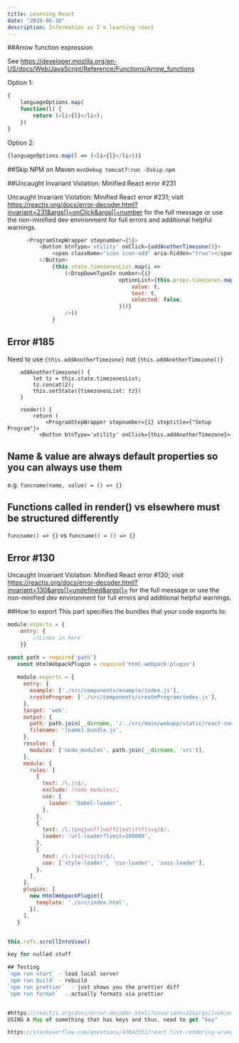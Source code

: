```yaml
---
title: Learning React
date: "2019-06-10"
description: Information as I'm learning react
---
```


##Arrow function expression

See https://developer.mozilla.org/en-US/docs/Web/JavaScript/Reference/Functions/Arrow_functions


Option 1:
```javascript
{
    languageOptions.map(
    function(l) {
        return (<li>{l}</li>);
    })
}
```

Option 2:
```javascript
{languageOptions.map(l => (<li>{l}</li>))}
```

##Skip NPM on Maven
```mvnDebug tomcat7:run -Dskip.npm```


##Uncaught Invariant Violation: Minified React error #231

Uncaught Invariant Violation: Minified React error #231; visit https://reactjs.org/docs/error-decoder.html?invariant=231&args[]=onClick&args[]=number for the full message or use the non-minified dev environment for full errors and additional helpful warnings.

 
```javascript
      <ProgramStepWrapper stepnumber={5}>
          <Button btnType='utility' onClick={addAnotherTimezone()}>
              <span className="icon icon-add" aria-hidden="true"></span>Add2
          </Button>
              {this.state.timezonesList.map(i =>
                  (<DropDownTypeIn number={i}
                                   optionList={this.props.timezones.map(t => ({
                                       value: t,
                                       text: t,
                                       selected: false,
                                   }))}
                  />))
              }

```

## Error #185
Need to use `{this.addAnotherTimezone}` not `{this.addAnotherTimezone()}` 

```
    addAnotherTimezone() {
        let tz = this.state.timezonesList;
        tz.concat(2);
        this.setState({timezonesList: tz})
    }

    render() {
        return (
            <ProgramStepWrapper stepnumber={1} steptitle={"Setup Program"}>
          <Button btnType='utility' onClick={this.addAnotherTimezone}>
```

## Name & value are always default properties so you can always use them
e.g. `funcname(name, value) = () => {}`

## Functions called in render() vs elsewhere must be structured differently
`funcname() => {}` vs `funcname() = () => {}`

## Error #130
Uncaught Invariant Violation: Minified React error #130; visit https://reactjs.org/docs/error-decoder.html?invariant=130&args[]=undefined&args[]= for the full message or use the non-minified dev environment for full errors and additional helpful warnings. 


##How to export
This part specifies the bundles that your code exports to:
```javascript
module.exports = {
    entry: {
        //Lines in here
    }}
```

```javascript
const path = require('path')
   const HtmlWebpackPlugin = require('html-webpack-plugin')
   
   module.exports = {
     entry: {
       example: ['./src/components/example/index.js'],
       createProgram: ['./src/components/createProgram/index.js'],
     },
     target: 'web',
     output: {
       path: path.join(__dirname, '/../src/main/webapp/static/react-components'),
       filename: '[name].bundle.js',
     },
     resolve: {
       modules: ['node_modules', path.join(__dirname, 'src')],
     },
     module: {
       rules: [
         {
           test: /\.js$/,
           exclude: /node_modules/,
           use: {
             loader: 'babel-loader',
           },
         },
         {
           test: /\.(png|woff|woff2|eot|ttf|svg)$/,
           loader: 'url-loader?limit=100000',
         },
         {
           test: /\.(sa|sc|c)ss$/,
           use: ['style-loader', 'css-loader', 'sass-loader'],
         },
       ],
     },
     plugins: [
       new HtmlWebpackPlugin({
         template: './src/index.html',
       }),
     ],
   }


this.refs.scrollIntoView()

key for nulled stuff

## Testing
`npm run start` - load local server
`npm run build` - rebuild
`npm run prettier`  - just shows you the prettier diff
`npm run format`  - actually formats via prettier


#https://reactjs.org/docs/error-decoder.html/?invariant=31&args[]=object%20with%20keys%20%7B10%7D&args[]=
USING A Map of something that has keys and thus, need to get "key"

https://stackoverflow.com/questions/43642351/react-list-rendering-wrong-data-after-deleting-item